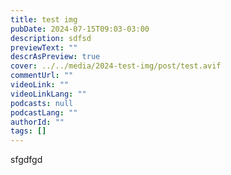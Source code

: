 ```yaml
---
title: test img
pubDate: 2024-07-15T09:03-03:00
description: sdfsd
previewText: ""
descrAsPreview: true
cover: ../../media/2024-test-img/post/test.avif
commentUrl: ""
videoLink: ""
videoLinkLang: ""
podcasts: null
podcastLang: ""
authorId: ""
tags: []
---
```

sfgdfgd
